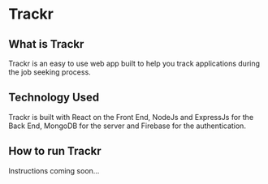 # Trackr

## What is Trackr

Trackr is an easy to use web app built to help you track applications during the job seeking process.

## Technology Used

Trackr is built with React on the Front End, NodeJs and ExpressJs for the Back End, MongoDB for the server and Firebase for the authentication.

## How to run Trackr

Instructions coming soon...
